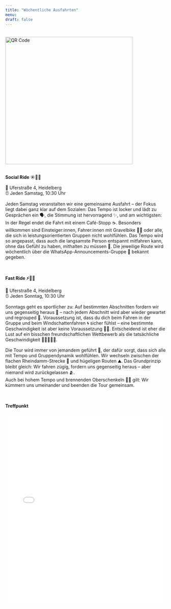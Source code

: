 ```yaml
---
title: "Wöchentliche Ausfahrten"
menu:
draft: false
---
```

<div style="margin-top: 2rem; text-align: left;">
  <img src="/images/ausfahrt.jpg" alt="QR Code" width="400">
</div>

<div style="margin-top: 2.0rem;"></div>

**Social Ride ☀️🚴‍♂️**
<div style="margin-top: 1.0rem;"></div>

📌 Uferstraße 4, Heidelberg  
⏰ Jeden Samstag, 10:30 Uhr
<div style="margin-top: 1.0rem;"></div>

Jeden Samstag veranstalten wir eine gemeinsame Ausfahrt – der Fokus liegt dabei ganz klar auf dem Sozialen: Das Tempo ist locker und lädt zu Gesprächen ein 🗣️, die Stimmung ist hervorragend ✨, und am wichtigsten: In der Regel endet die Fahrt mit einem Café-Stopp ☕. Besonders willkommen sind Einsteiger:innen, Fahrer:innen mit Gravelbike 🚵‍♂️ oder alle, die sich in leistungsorientierten Gruppen nicht wohlfühlen. Das Tempo wird so angepasst, dass auch die langsamste Person entspannt mitfahren kann, ohne das Gefühl zu haben, mithalten zu müssen 🐢. Die jeweilige Route wird wöchentlich über die WhatsApp-Announcements-Gruppe 📱 bekannt gegeben.
<div style="margin-top: 3.0rem;"></div>

**Fast Ride ⚡🚴‍♀️**
<div style="margin-top: 1.0rem;"></div>

📌 Uferstraße 4, Heidelberg  
⏰ Jeden Sonntag, 10:30 Uhr
<div style="margin-top: 1.0rem;"></div>

Sonntags geht es sportlicher zu: Auf bestimmten Abschnitten fordern wir uns gegenseitig heraus 💨 – nach jedem Abschnitt wird aber wieder gewartet und regrouped 🤝. Voraussetzung ist, dass du dich beim Fahren in der Gruppe und beim Windschattenfahren 🌀 sicher fühlst – eine bestimmte Geschwindigkeit ist aber keine Voraussetzung 🚫🏁. Entscheidend ist eher die Lust auf ein bisschen freundschaftlichen Wettbewerb als die tatsächliche Geschwindigkeit 🚴‍♀️🚴‍♂️💪.
<div style="margin-top: 1.0rem;"></div>

Die Tour wird immer von jemandem geführt 👋, der dafür sorgt, dass sich alle mit Tempo und Gruppendynamik wohlfühlen. Wir wechseln zwischen der flachen Rheindamm-Strecke 🌊 und hügeligen Routen ⛰️. Das Grundprinzip bleibt gleich: Wir fahren zügig, fordern uns gegenseitig heraus – aber niemand wird zurückgelassen 🫂.  
Auch bei hohem Tempo und brennenden Oberschenkeln 🧬😉 gilt: Wir kümmern uns umeinander und beenden die Tour gemeinsam.
<div style="margin-top: 3.0rem;"></div>

**Treffpunkt** 
<div style="margin-top: 1.0rem;"></div>

<iframe src="/map/index.html?lat=49.41325&lng=8.6919444&zoom=14" width="100%" height="600" style="border:none;"></iframe>
